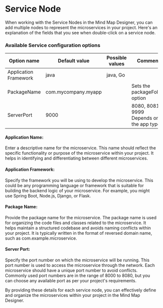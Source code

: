 # Service Node
When working with the Service Nodes in the Mind Map Designer, you can add multiple nodes to represent the microservices in your project. Here's an explanation of the fields that you see when double-click on a service node.

### Available Service configuration options

|Option name | Default value | Possible values | Comment |
| --- | --- | --- | --- |
|Application Framework | java | java, Go|  |
| PackageName | com.mycompany.myapp |  | Sets the packageFolder option |
| ServerPort | 9000 |  | 8080, 8081 or 9999 Depends on the app type |

#### Application Name: 
Enter a descriptive name for the microservice. This name should reflect the specific functionality or purpose of the microservice within your project. It helps in identifying and differentiating between different microservices.

#### Application Framework: 
Specify the framework you will be using to develop the microservice. This could be any programming language or framework that is suitable for building the backend logic of your microservice. For example, you might use Spring Boot, Node.js, Django, or Flask.

#### Package Name: 
Provide the package name for the microservice. The package name is used for organizing the code files and classes related to the microservice. It helps maintain a structured codebase and avoids naming conflicts within your project. It is typically written in the format of reversed domain name, such as com.example.microservice.

#### Server Port: 
Specify the port number on which the microservice will be running. This port number is used to access the microservice through the network. Each microservice should have a unique port number to avoid conflicts. Commonly used port numbers are in the range of 8000 to 8080, but you can choose any available port as per your project's requirements.

By providing these details for each service node, you can effectively define and organize the microservices within your project in the Mind Map Designer.